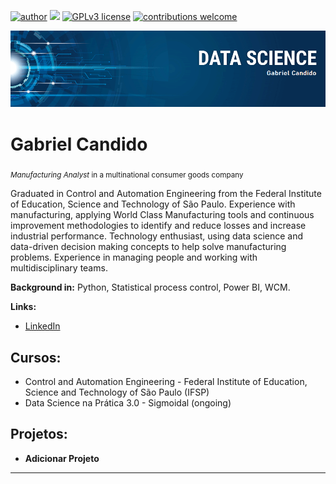 [![author](https://img.shields.io/badge/author-GabrielCandido97-red.svg)](https://www.linkedin.com/in/gabriel-teles-candido-70b281118) [![](https://img.shields.io/badge/python-3.7+-blue.svg)](https://www.python.org/downloads/release/python-365/) [![GPLv3 license](https://img.shields.io/badge/License-GPLv3-blue.svg)](http://perso.crans.org/besson/LICENSE.html) [![contributions welcome](https://img.shields.io/badge/contributions-welcome-brightgreen.svg?style=flat)](https://github.com/GabrielCandido97)

<p align="center">
  <img src="banner.png">
</p>

# Gabriel Candido
<sub>*Manufacturing Analyst* in a multinational consumer goods company</sub>

Graduated in Control and Automation Engineering from the Federal Institute of Education, Science and Technology of São Paulo. Experience with manufacturing, applying World Class Manufacturing tools and continuous improvement methodologies to identify and reduce losses and increase industrial performance. Technology enthusiast, using data science and data-driven decision making concepts to help solve manufacturing problems. Experience in managing people and working with multidisciplinary teams.

**Background in:** Python, Statistical process control, Power BI, WCM.

**Links:**
* [LinkedIn](https://www.linkedin.com/in/gabriel-teles-candido-70b281118)

## Cursos:

* Control and Automation Engineering - Federal Institute of Education, Science and Technology of São Paulo (IFSP)
* Data Science na Prática 3.0 - Sigmoidal (ongoing)


## Projetos:

* **Adicionar Projeto**


---
